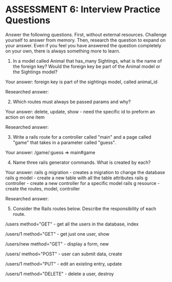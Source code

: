 # ASSESSMENT 6: Interview Practice Questions
Answer the following questions. First, without external resources. Challenge yourself to answer from memory. Then, research the question to expand on your answer. Even if you feel you have answered the question completely on your own, there is always something more to learn.

1. In a model called Animal that has_many Sightings, what is the name of the foreign key? Would the foreign key be part of the Animal model or the Sightings model?

  Your answer: foreign key is part of the sightings model, called animal_id

  Researched answer:



2. Which routes must always be passed params and why?

  Your answer: delete, update, show - need the specific id to preform an action on one item

  Researched answer:



3. Write a rails route for a controller called "main" and a page called "game" that takes in a parameter called "guess".

  Your answer: /game/:guess => main#game



4. Name three rails generator commands. What is created by each?

  Your answer:
  rails g migration - creates a migration to change the database
  rails g model - create a new table with all the table attributes
  rails g controller - create a new controller for a specific model
  rails g resource - create the routes, model, controller


  Researched answer:



5. Consider the Rails routes below. Describe the responsibility of each route.

/users        method="GET" - get all the users in the database, index

/users/1      method="GET" - get just one user, show

/users/new    method="GET" - display a form, new

/users/       method="POST" - user can submit data, create

/users/1      method="PUT" - edit an existing entry, update

/users/1      method="DELETE" - delete a user, destroy
